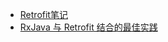- [Retrofit笔记](http://www.jianshu.com/p/90b1f20b123d)
- [RxJava 与 Retrofit 结合的最佳实践](http://gank.io/post/56e80c2c677659311bed9841)